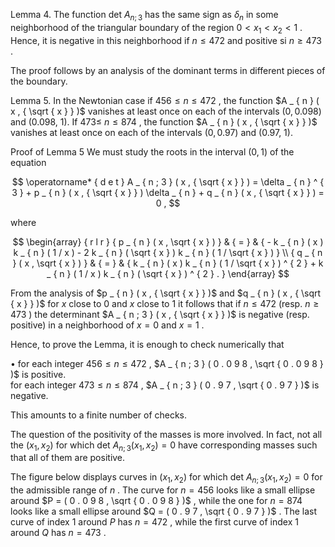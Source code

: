 Lemma 4. The function det $A _ { n ; 3 }$ has the same sign as $\delta _ { n }$ in some neighborhood of the triangular boundary of the region $0 < x _ { 1 } < x _ { 2 } < 1$ . Hence, it is negative in this neighborhood if $n \leq 4 7 2$ and positive si $n \geq 4 7 3$ .  

The proof follows by an analysis of the dominant terms in different pieces of the boundary.  

Lemma 5. In the Newtonian case if $4 5 6 \leq n \leq 4 7 2$ , the function $A _ { n } ( x , { \sqrt { x } } )$ vanishes at least once on each of the intervals $( 0 , 0 . 0 9 8 )$ and (0.098, 1). If $4 7 3 \leq$ $n \leq 8 7 4$ , the function $A _ { n } ( x , { \sqrt { x } } )$ vanishes at least once on each of the intervals $( 0 , 0 . 9 7 )$ and (0.97, 1).  

Proof of Lemma 5 We must study the roots in the interval $( 0 , 1 )$ of the equation  

$$
\operatorname* { d e t } A _ { n ; 3 } ( x , { \sqrt { x } } ) = \delta _ { n } ^ { 3 } + p _ { n } ( x , { \sqrt { x } } ) \delta _ { n } + q _ { n } ( x , { \sqrt { x } } ) = 0 ,
$$  

where  

$$
\begin{array} { r l r } { p _ { n } ( x , \sqrt { x } ) } & { = } & { - k _ { n } ( x ) k _ { n } ( 1 / x ) - 2 k _ { n } ( \sqrt { x } ) k _ { n } ( 1 / \sqrt { x } ) } \\ { q _ { n } ( x , \sqrt { x } ) } & { = } & { k _ { n } ( x ) k _ { n } ( 1 / \sqrt { x } ) ^ { 2 } + k _ { n } ( 1 / x ) k _ { n } ( \sqrt { x } ) ^ { 2 } . } \end{array}
$$  

From the analysis of $p _ { n } ( x , { \sqrt { x } } )$ and $q _ { n } ( x , { \sqrt { x } } )$ for $x$ close to 0 and $x$ close to 1 it follows that if $n \leq 4 7 2$ (resp. $n \geq 4 7 3$ ) the determinant $A _ { n ; 3 } ( x , { \sqrt { x } } )$ is negative (resp. positive) in a neighborhood of $x = 0$ and $x = 1$ .  

Hence, to prove the Lemma, it is enough to check numerically that  

• for each integer $4 5 6 \leq n \leq 4 7 2$ , $A _ { n ; 3 } ( 0 . 0 9 8 , \sqrt { 0 . 0 9 8 } )$ is positive.   
for each integer $4 7 3 \leq n \leq 8 7 4$ , $A _ { n ; 3 } ( 0 . 9 7 , \sqrt { 0 . 9 7 } )$ is negative.  

This amounts to a finite number of checks.  

The question of the positivity of the masses is more involved. In fact, not all the $( x _ { 1 } , x _ { 2 } )$ for which det $A _ { n ; 3 } ( x _ { 1 } , x _ { 2 } ) = 0$ have corresponding masses such that all of them are positive.  

The figure below displays curves in $( x _ { 1 } , x _ { 2 } )$ for which det $A _ { n ; 3 } ( x _ { 1 } , x _ { 2 } ) = 0$ for the admissible range of $n$ . The curve for $n = 4 5 6$ looks like a small ellipse around $P = ( 0 . 0 9 8 , \sqrt { 0 . 0 9 8 } )$ , while the one for $n = 8 7 4$ looks like a small ellipse around $Q = ( 0 . 9 7 , \sqrt { 0 . 9 7 } )$ . The last curve of index 1 around $P$ has $n = 4 7 2$ , while the first curve of index 1 around $Q$ has $n = 4 7 3$ .  